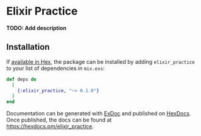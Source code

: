 # Elixir Practice

**TODO: Add description**

## Installation

If [available in Hex](https://hex.pm/docs/publish), the package can be installed
by adding `elixir_practice` to your list of dependencies in `mix.exs`:

```elixir
def deps do
  [
    {:elixir_practice, "~> 0.1.0"}
  ]
end
```

Documentation can be generated with [ExDoc](https://github.com/elixir-lang/ex_doc)
and published on [HexDocs](https://hexdocs.pm). Once published, the docs can
be found at <https://hexdocs.pm/elixir_practice>.

